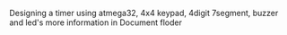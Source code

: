 Designing a  timer using atmega32, 4x4 keypad, 4digit 7segment, buzzer and led's
more information in Document floder 
